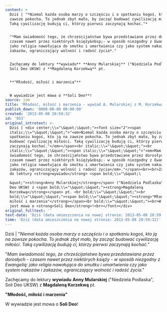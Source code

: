 ```yaml
---
content: >
  Dziś | "*Niemal każda osoba marzy o szczęściu i o spotkaniu kogoś, kto ją na
  zawsze pokocha. To jednak zbyt mało, by zacząć budować cywilizację miłości.
  Taką cywilizację budują ci, którzy pierwsi zaczynają kochać."*


  "*Mam świadomość tego, że chrześcijaństwo bywa przedstawiane przez dorosłych -
  czasem nawet przez niektórych księży&nbsp;- w sposób niezgodny z Ewangelią:
  jako religia nawołująca do smutku i umartwienia czy jako system nakazów i
  zakazów, ograniczający wolność i radość życia*."


  Zachęcamy do lektury **wywiadu** **Anny Mularskiej** ("Niedziela Podlaska",
  Soli Deo UKSW) z **Magdaleną Korzekwą** pt. 


  **"Młodość, miłość i marzenia"**


  W wywiadzie jest mowa o **Soli Deo**!
source: jom
title: 'Młodość, miłość i marzenia - wywiad A. Mularskiej z M. Korzekwą 64'
publish_down: '0000-00-00 00:00:00'
created: '2013-05-08 20:59:32'
id: '953'
original_introtext: >-
  Dziś | <div center;\\="\&quot;\&quot;"><font size="2"><span
  italic;\\="\&quot;\&quot;">"<em>Niemal każda osoba marzy o szczęściu i o
  spotkaniu kogoś, kto ją na zawsze pokocha. To jednak zbyt mało, by zacząć
  budować cywilizację miłości. Taką cywilizację budują ci, którzy pierwsi
  zaczynają kochać."</em></span><br italic;\\="\&quot;\&quot;"><br
  italic;\\="\&quot;\&quot;"><span italic;\\="\&quot;\&quot;">"<em>Mam
  świadomość tego, że chrześcijaństwo bywa przedstawiane przez dorosłych -
  czasem nawet przez niektórych księży&nbsp;- w sposób niezgodny z Ewangelią:
  jako religia nawołująca do smutku i umartwienia czy jako system nakazów i
  zakazów, ograniczający wolność i radość życia</em>."</span><br><br>Zachęcamy
  do lektury <strong>wywiadu</strong> <span bold;\\="\&quot;\

  &quot;"><strong>Anny Mularskiej</strong></span> ("Niedziela Podlaska", Soli
  Deo UKSW) z <span bold;\\="\&quot;\&quot;"><strong>Magdaleną
  Korzekwą</strong></span> pt. <br bold;\\="\&quot;\&quot;"><br
  bold;\\="\&quot;\&quot;"><span bold;\\="\&quot;\&quot;"><strong>"Młodość,
  miłość i marzenia"</strong></span><br bold;\\="\&quot;\&quot;"><br>W wywiadzie
  jest mowa o <strong>Soli Deo</strong>!<br></font></div>
original_fulltext: ''
text-date: 'Dziś (data umieszczenia na nowej stronie: 2013-05-08 20:59:32)'
time: 'Dziś (data umieszczenia na nowej stronie: 2013-05-08 20:59:32)'
---
```

Dziś | "*Niemal każda osoba marzy o szczęściu i o spotkaniu kogoś, kto ją na zawsze pokocha. To jednak zbyt mało, by zacząć budować cywilizację miłości. Taką cywilizację budują ci, którzy pierwsi zaczynają kochać."*

"*Mam świadomość tego, że chrześcijaństwo bywa przedstawiane przez dorosłych - czasem nawet przez niektórych księży&nbsp;- w sposób niezgodny z Ewangelią: jako religia nawołująca do smutku i umartwienia czy jako system nakazów i zakazów, ograniczający wolność i radość życia*."

Zachęcamy do lektury **wywiadu** **Anny Mularskiej** ("Niedziela Podlaska", Soli Deo UKSW) z **Magdaleną Korzekwą** pt. 

**"Młodość, miłość i marzenia"**

W wywiadzie jest mowa o **Soli Deo**!


<!--{{json:{"created_date":"2013-05-08 20:59:32","publish_down":"0000-00-00 00:00:00","id":"953"}}}-->